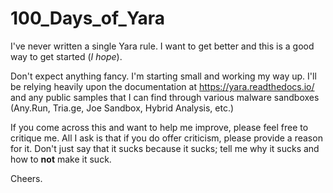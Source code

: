 # 100_Days_of_Yara

I've never written a single Yara rule.  I want to get better and this is a good way to get started (*I hope*).  

Don't expect anything fancy.  I'm starting small and working my way up.  I'll be relying heavily upon the documentation at https://yara.readthedocs.io/ and any public samples that I can find through various malware sandboxes (Any.Run, Tria.ge, Joe Sandbox, Hybrid Analysis, etc.)

If you come across this and want to help me improve, please feel free to critique me.  All I ask is that if you do offer criticism, please provide a reason for it.  Don't just say that it sucks because it sucks; tell me why it sucks and how to **not** make it suck.

Cheers.

